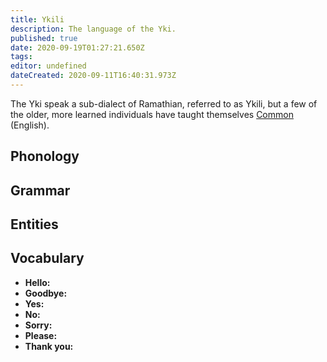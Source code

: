 ```yaml
---
title: Ykili
description: The language of the Yki.
published: true
date: 2020-09-19T01:27:21.650Z
tags: 
editor: undefined
dateCreated: 2020-09-11T16:40:31.973Z
---
```


The Yki speak a sub-dialect of Ramathian, referred to as Ykili, but a few of the older, more learned individuals have taught themselves [Common](/languages/common) (English).

## Phonology

## Grammar

## Entities

## Vocabulary

- **Hello:** 
- **Goodbye:** 
- **Yes:** 
- **No:** 
- **Sorry:** 
- **Please:** 
- **Thank you:** 